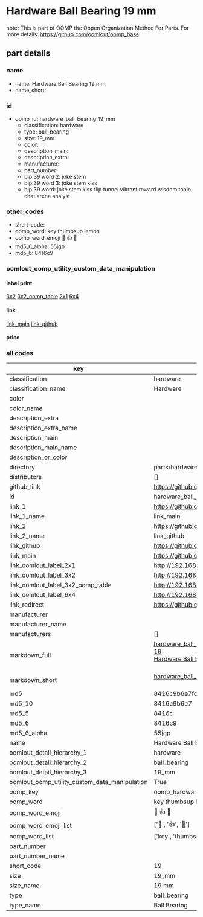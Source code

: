 # Hardware Ball Bearing 19 mm  

note: This is part of OOMP the Oopen Organization Method For Parts. For more details: https://github.com/oomlout/oomp_base

##  part details
  







### name
* name: Hardware Ball Bearing 19 mm
* name_short: 
### id
* oomp_id: hardware_ball_bearing_19_mm
  * classification: hardware
  * type: ball_bearing
  * size: 19_mm
  * color: 
  * description_main: 
  * description_extra: 
  * manufacturer: 
  * part_number: 
  * bip 39 word 2: joke stem
  * bip 39 word 3: joke stem kiss
  * bip 39 word: joke stem kiss flip tunnel vibrant reward wisdom table chat arena analyst

### other_codes
* short_code: 
* oomp_word: key thumbsup lemon
* oomp_word_emoji :key: :thumbsup: :lemon:
* md5_6_alpha: 55jgp
* md5_6: 8416c9






### oomlout_oomp_utility_custom_data_manipulation
#### label print
[3x2](http://192.168.1.245:1112/?label=oomp%2055jgp)
[3x2_oomp_table](http://192.168.1.108:1112/?label=oomp%2055jgp)
[2x1](http://192.168.1.242:1112/?label=oomp%2055jgp)
[6x4](http://192.168.1.55:1112/?label=oomp%2055jgp)    

#### link

[link_main](https://github.com/oomlout/oomlout_oomp_version_1_messy/tree/main/parts/hardware_ball_bearing_19_mm) [link_github](https://github.com/oomlout/oomlout_oomp_version_1_messy/tree/main/parts/hardware_ball_bearing_19_mm)                             

#### price







### all codes 
| key | value |  
| --- | --- |  
| classification | hardware |  
| classification_name | Hardware |  
| color |  |  
| color_name |  |  
| description_extra |  |  
| description_extra_name |  |  
| description_main |  |  
| description_main_name |  |  
| description_or_color |   |  
| directory | parts/hardware_ball_bearing_19_mm |  
| distributors | [] |  
| github_link | https://github.com/oomlout/oomlout_oomp_part_src/tree/main/parts/hardware_ball_bearing_19_mm |  
| id | hardware_ball_bearing_19_mm |  
| link_1 | https://github.com/oomlout/oomlout_oomp_version_1_messy/tree/main/parts/hardware_ball_bearing_19_mm |  
| link_1_name | link_main |  
| link_2 | https://github.com/oomlout/oomlout_oomp_version_1_messy/tree/main/parts/hardware_ball_bearing_19_mm |  
| link_2_name | link_github |  
| link_github | https://github.com/oomlout/oomlout_oomp_version_1_messy/tree/main/parts/hardware_ball_bearing_19_mm |  
| link_main | https://github.com/oomlout/oomlout_oomp_version_1_messy/tree/main/parts/hardware_ball_bearing_19_mm |  
| link_oomlout_label_2x1 | http://192.168.1.242:1112/?label=oomp%2055jgp |  
| link_oomlout_label_3x2 | http://192.168.1.245:1112/?label=oomp%2055jgp |  
| link_oomlout_label_3x2_oomp_table | http://192.168.1.108:1112/?label=oomp%2055jgp |  
| link_oomlout_label_6x4 | http://192.168.1.55:1112/?label=oomp%2055jgp |  
| link_redirect | https://github.com/oomlout/oomlout_oomp_version_1_messy/tree/main/parts/hardware_ball_bearing_19_mm |  
| manufacturer |  |  
| manufacturer_name |  |  
| manufacturers | [] |  
| markdown_full | [hardware_ball_bearing_19_mm](none)<br>[19](none)<br>[Hardware Ball Bearing 19 Mm](none)<br><br> |  
| markdown_short | [hardware_ball_bearing_19_mm](none)<br><br> |  
| md5 | 8416c9b6e7fc5717cdf54590f5b553c2 |  
| md5_10 | 8416c9b6e7 |  
| md5_5 | 8416c |  
| md5_6 | 8416c9 |  
| md5_6_alpha | 55jgp |  
| name | Hardware Ball Bearing 19 mm |  
| oomlout_detail_hierarchy_1 | hardware |  
| oomlout_detail_hierarchy_2 | ball_bearing |  
| oomlout_detail_hierarchy_3 | 19_mm |  
| oomlout_oomp_utility_custom_data_manipulation | True |  
| oomp_key | oomp_hardware_ball_bearing_19_mm |  
| oomp_word | key thumbsup lemon |  
| oomp_word_emoji | :key: :thumbsup: :lemon: |  
| oomp_word_emoji_list | [':key:', ':thumbsup:', ':lemon:'] |  
| oomp_word_list | ['key', 'thumbsup', 'lemon'] |  
| part_number |  |  
| part_number_name |  |  
| short_code | 19 |  
| size | 19_mm |  
| size_name | 19 mm |  
| type | ball_bearing |  
| type_name | Ball Bearing |  
